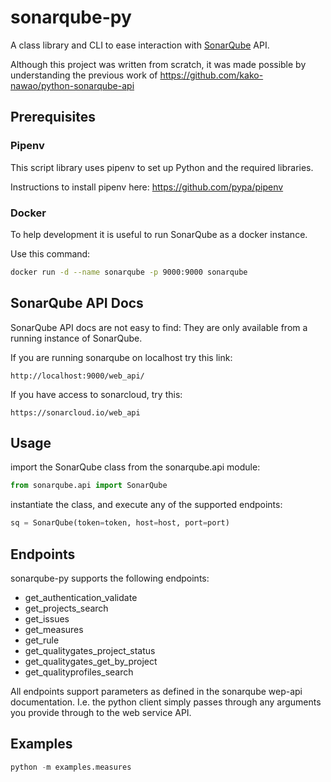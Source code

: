 # sonarqube-py

A class library and CLI to ease interaction with [SonarQube](https://www.sonarqube.org/) API.

Although this project was written from scratch, it was made possible by understanding
the previous work of https://github.com/kako-nawao/python-sonarqube-api

## Prerequisites

### Pipenv

This script library uses pipenv to set up Python and the required libraries.

Instructions to install pipenv here:
https://github.com/pypa/pipenv

### Docker

To help development it is useful to run SonarQube as a docker instance.

Use this command:

```bash
docker run -d --name sonarqube -p 9000:9000 sonarqube
```

## SonarQube API Docs

SonarQube API docs are not easy to find: They are only available from a running instance of SonarQube.

If you are running sonarqube on localhost try this link:

    http://localhost:9000/web_api/

If you have access to sonarcloud, try this:

    https://sonarcloud.io/web_api
    
## Usage

import the SonarQube class from the sonarqube.api module:

```python
from sonarqube.api import SonarQube
```

instantiate the class, and execute any of the supported endpoints:

```python
sq = SonarQube(token=token, host=host, port=port)
```

## Endpoints

sonarqube-py supports the following endpoints:

* get_authentication_validate
* get_projects_search
* get_issues
* get_measures
* get_rule
* get_qualitygates_project_status
* get_qualitygates_get_by_project
* get_qualityprofiles_search

All endpoints support parameters as defined in the sonarqube wep-api documentation. 
I.e. the python client simply passes through any arguments you provide through to the web service API. 

## Examples

```python
python -m examples.measures
```
